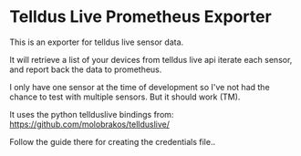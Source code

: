 Telldus Live Prometheus Exporter
================================

This is an exporter for telldus live sensor data.

It will retrieve a list of your devices from telldus live api
iterate each sensor, and report back the data to prometheus.

I only have one sensor at the time of development so I've not had
the chance to test with multiple sensors. But it should work (TM).


It uses the python tellduslive bindings from: https://github.com/molobrakos/tellduslive/

Follow the guide there for creating the credentials file..
